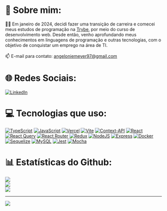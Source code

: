   # 💫 Sobre mim:

:man_student: Em janeiro de 2024, decidi fazer uma transição de carreira e comecei meus estudos de programação na [Trybe](https://www.betrybe.com/), por meio do curso de desenvolvimento web. Desde então, venho aprofundando meus conhecimentos em linguagens de programação e outras tecnologias, com o objetivo de conquistar um emprego na área de TI.
<br>
<br>
📫 E-mail para contato: angeloniemeyer97@gmail.com

# 🌐 Redes Sociais:
[![LinkedIn](https://img.shields.io/badge/LinkedIn-%230077B5.svg?style=for-the-badge&logo=linkedin&logoColor=white)](https://www.linkedin.com/in/angeloniemeyer/) 

# 💻 Tecnologias que uso:
[![TypeScript](https://img.shields.io/badge/typescript-%23007ACC.svg?style=for-the-badge&logo=typescript&logoColor=white)](#)
[![JavaScript](https://img.shields.io/badge/javascript-%23323330.svg?style=for-the-badge&logo=javascript&logoColor=%23F7DF1E)](#)
[![Vercel](https://img.shields.io/badge/vercel-%23000000.svg?style=for-the-badge&logo=vercel&logoColor=white)](#)
[![Vite](https://img.shields.io/badge/vite-%23646CFF.svg?style=for-the-badge&logo=vite&logoColor=white)](#)
[![Context-API](https://img.shields.io/badge/Context--Api-000000?style=for-the-badge&logo=react)](#)
[![React](https://img.shields.io/badge/react-%2320232a.svg?style=for-the-badge&logo=react&logoColor=%2361DAFB)](#)
[![React Query](https://img.shields.io/badge/-React%20Query-FF4154?style=for-the-badge&logo=react%20query&logoColor=white)](#)
[![React Router](https://img.shields.io/badge/React_Router-CA4245?style=for-the-badge&logo=react-router&logoColor=white)](#)
[![Redux](https://img.shields.io/badge/redux-%23593d88.svg?style=for-the-badge&logo=redux&logoColor=white)](#)
[![NodeJS](https://img.shields.io/badge/Node.js-%6DA55F?style=for-the-badge&logo=node.js&logoColor=white)](#)
[![Express](https://img.shields.io/badge/Express-%23404d59.svg?style=for-the-badge&logo=express&logoColor=%2361DAFB)](#)
[![Docker](https://img.shields.io/badge/Docker-2496ED?style=for-the-badge&logo=docker&logoColor=fff)](#)
[![Sequelize](https://img.shields.io/badge/Sequelize-52B0E7?style=for-the-badge&logo=Sequelize&logoColor=white)](#)
[![MySQL](https://img.shields.io/badge/MySQL-4479A1?style=for-the-badge&logo=mysql&logoColor=fff)](#)
[![Jest](https://img.shields.io/badge/Jest-C21325?style=for-the-badge&logo=jest&logoColor=fff)](#)
[![Mocha](https://img.shields.io/badge/Mocha-8D6748?style=for-the-badge&logo=mocha&logoColor=fff)](#)

# 📊 Estatísticas do Github:
![](https://github-readme-stats.vercel.app/api?username=angelofonseca&theme=radical&hide_border=false&include_all_commits=false&count_private=false)<br/>
![](https://github-readme-streak-stats.herokuapp.com/?user=angelofonseca&theme=radical&hide_border=false)<br/>
![](https://github-readme-stats.vercel.app/api/top-langs/?username=angelofonseca&theme=radical&hide_border=false&include_all_commits=false&count_private=false&layout=compact)

---
[![](https://visitcount.itsvg.in/api?id=angelofonseca&icon=0&color=0)](https://visitcount.itsvg.in)

<!-- Proudly created with GPRM ( https://gprm.itsvg.in ) -->
